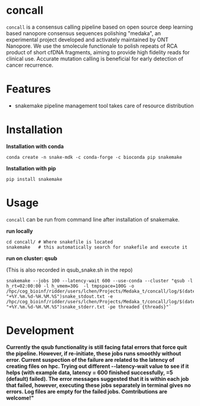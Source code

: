 # concall

`concall` is a consensus calling pipeline based on open source deep learning based nanopore consensus sequences polishing "medaka", an experimental project developed and activately maintained by ONT Nanopore. We use the smolecule functionale to polish repeats of RCA product of short cfDNA fragments, aiming to provide high fidelity reads for clinical use. Accurate mutation calling is beneficial for early detection of cancer recurrence.

# Features
- snakemake pipeline management tool takes care of resource distribution 

# Installation

**Installation with conda**

	conda create -n snake-mdk -c conda-forge -c bioconda pip snakemake 
**Installation with pip**

	pip install snakemake

# Usage
`concall` can be run from command line after installation of snakemake.

**run locally**

	cd concall/ # Where snakefile is located 
	snakemake   # this automatically search for snakefile and execute it

**run on cluster: qsub**

(This is also recorded in qsub_snake.sh in the repo)

	snakemake --jobs 100 --latency-wait 600 --use-conda --cluster "qsub -l h_rt=02:00:00 -l h_vmem=30G  -l tmpspace=100G -o /hpc/cog_bioinf/ridder/users/lchen/Projects/Medaka_t/concall/log/$(date "+%Y.%m.%d-%H.%M.%S")snake_stdout.txt -e /hpc/cog_bioinf/ridder/users/lchen/Projects/Medaka_t/concall/log/$(date "+%Y.%m.%d-%H.%M.%S")snake_stderr.txt -pe threaded {threads}"`

# Development
**Currently the qsub functionality is still facing fatal errors that force quit the pipeline. However, if re-initiate, these jobs runs smoothly without error. Current suspection of the failure are related to the latency of creating files on hpc. Trying out different --latency-wait value to see if it helps (with example data, latency = 600 finished successfully, =5 (default) failed). The error messages suggested that it is within each job that failed, however, executing these jobs separately in terminal gives no errors. Log files are empty for the failed jobs. Comtributions are welcome!"**


 
